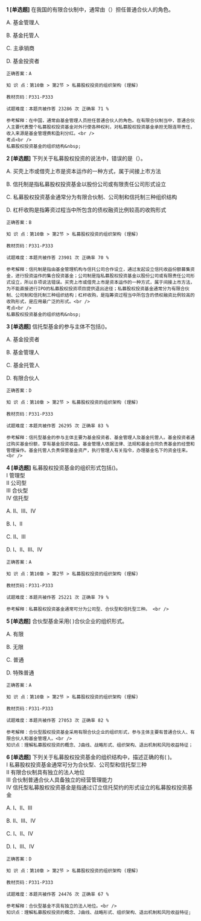 **1 [单选题]** 在我国的有限合伙制中，通常由（）担任普通合伙人的角色。

A. 基金管理人

B. 基金托管人

C. 主承销商

D. 基金投资者

```
正确答案：A

知 识 点：第10章 > 第2节 > 私募股权投资的组织架构 (理解)

教材页码：P331-P333

试题难度：本题共被作答 23286 次 正确率 71 %

参考解释：在中国，通常由基金管理人员担任普通合伙人的角色。在有限合伙制当中，普通合伙人主要代表整个私募股权投资基金对外行使各种权利，对私募股权投资基金承担无限连带责任，收入来源是基金管理费和盈利分红。<br />
考点<br />
私募股权投资基金的组织结构&nbsp;
```


**2 [单选题]** 下列关于私募股权投资的说法中，错误的是（）。

A. 买壳上市或借壳上市是资本运作的一种方式，属于间接上市方法

B. 信托制是指私募股权投资基金以股份公司或有限责任公司形式设立

C. 私募股权投资基金通常分为有限合伙制、公司制和信托制三种组织结构

D. 杠杆收购是指筹资过程当中所包含的债权融资比例较高的收购形式

```
正确答案：B

知 识 点：第10章 > 第2节 > 私募股权投资的组织架构 (理解)

教材页码：P331-P333

试题难度：本题共被作答 23901 次 正确率 70 %

参考解释：信托制是指由基金管理机构与信托公司合作设立，通过发起设立信托收益份额募集资金，进行投资运作的集合投资基金；公司制是指私募股权投资基金以股份公司或有限责任公司形式设立，所以Ｂ项说法错误。买壳上市或借壳上市是资本运作的一种方式，属于间接上市方法，为不能直接进行IPO的私募股权投资项目提供退出途径；私募股权投资基金通常分为有限合伙制、公司制和信托制三种组织结构；杠杆收购，是指筹资过程当中所包含的债权融资比例较高的收购形式，是应用最广泛的形式。<br />
考点<br />
私募股权投资基金的组织结构&nbsp;
```


**3 [单选题]** 信托型基金的参与主体不包括()。 

A. 基金投资者

B. 基金管理人

C. 基金托管人

D. 有限合伙人 

```
正确答案：D

知 识 点：第10章 > 第2节 > 私募股权投资的组织架构 (理解)

教材页码：P331-P333

试题难度：本题共被作答 26295 次 正确率 83 %

参考解释：信托型基金的参与主体主要为基金投资者、基金管理人及基金托管人。基金投资者通过购买基金份额，享有基金投资收益。基金管理人依据法律、法规和基金合同负责基金的经营和管理操作。基金托管人负责保管基金资产，执行管理人有关指令，办理基金名下的资金往来。 <br />

```


**4 [单选题]** 私募股权投资基金的组织形式包括()。 <br />
Ⅰ 管理型 <br />
Ⅱ 公司型 <br />
Ⅲ 合伙型 <br />
Ⅳ 信托型 

A. Ⅱ、Ⅲ、Ⅳ

B. Ⅰ、Ⅱ

C. Ⅱ、Ⅲ

D. Ⅰ、Ⅱ、Ⅲ、Ⅳ 

```
正确答案：A

知 识 点：第10章 > 第2节 > 私募股权投资的组织架构 (理解)

教材页码：P331-P333

试题难度：本题共被作答 25221 次 正确率 79 %

参考解释：私募股权投资基金通常可分为公司型、合伙型和信托型三种。 <br />

```


**5 [单选题]** 合伙型基金采用( )合伙企业的组织形式。

A. 有限

B. 无限

C. 普通

D. 特殊普通 

```
正确答案：A

知 识 点：第10章 > 第2节 > 私募股权投资的组织架构 (理解)

教材页码：P331-P333

试题难度：本题共被作答 27053 次 正确率 82 %

参考解释：合伙型股权投资基金采用有限合伙企业的组织形式，参与主体主要有普通合伙人、有限合伙人和基金管理人。<br />
知识点：理解私募股权投资的概念、J曲线、战略形式、组织架构、退出机制和风险收益特征；
```


**6 [单选题]** 下列关于私募股权投资基金的组织结构中，描述正确的有( )。 <br />
Ⅰ 私募股权投资基金通常可分为合伙型、公司型和信托型三种 <br />
Ⅱ 有限合伙制具有独立的法人地位 <br />
Ⅲ 合伙制普通合伙人具备独立的经营管理能力 <br />
Ⅳ 信托型私募股权投资基金是指通过订立信托契约的形式设立的私募股权投资基金

A. Ⅰ、Ⅱ、Ⅲ

B. Ⅱ、Ⅲ、Ⅳ

C. Ⅰ、Ⅱ、Ⅳ

D. Ⅰ、Ⅲ、Ⅳ 

```
正确答案：D

知 识 点：第10章 > 第2节 > 私募股权投资的组织架构 (理解)

教材页码：P331-P333

试题难度：本题共被作答 24476 次 正确率 67 %

参考解释：合伙型基金不具有独立的法人地位。<br />
知识点：理解私募股权投资的概念、J曲线、战略形式、组织架构、退出机制和风险收益特征;
```


